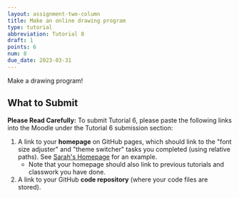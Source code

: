 ```yaml
---
layout: assignment-two-column
title: Make an online drawing program
type: tutorial
abbreviation: Tutorial 8
draft: 1
points: 6
num: 8
due_date: 2023-03-31
---
```


Make a drawing program!

## What to Submit
**Please Read Carefully:** To submit Tutorial 6, please paste the following links into the Moodle under the Tutorial 6 submission section:

1. A link to your **homepage** on GitHub pages, which should link to the "font size adjuster" and "theme switcher" tasks you completed (using relative paths). See <a href="https://vanwars.github.io/csci185-coursework" target="_blank">Sarah's Homepage</a> for an example.
    * Note that your homepage should also link to previous tutorials and classwork you have done.
2. A link to your GitHub **code repository** (where your code files are stored).
